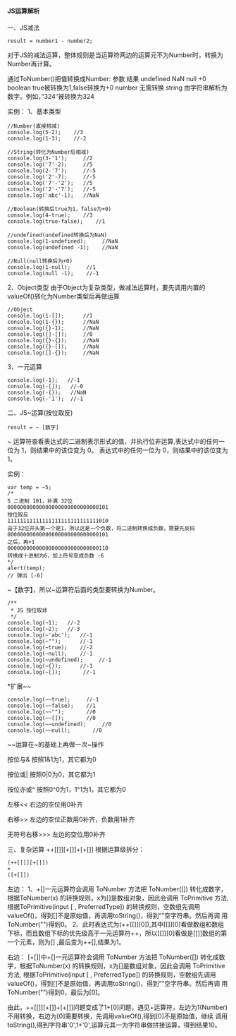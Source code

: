 #### JS运算解析
一、JS减法
```
result = number1 - number2;
```
对于JS的减法运算，整体规则是当运算符两边的运算元不为Number时，转换为Number再计算。

通过ToNumber()把值转换成Number:
参数          结果
undefined	  NaN
null	      +0
boolean	      true被转换为1,false转换为+0
number	      无需转换
string	      由字符串解析为数字。例如，”324″被转换为324

实例：
1、基本类型
```
//Number(直接相减)
console.log(5-2);    //3
console.log(1-3);    //-2

//String(转化为Number后相减)
console.log(3-'1');     //2
console.log('7'-2);     //5
console.log(2-'7');     //-5
console.log('2'-7);     //-5
console.log('7'-'2');   //5
console.log('2'-'7');   //-5
console.log('abc'-1);   //NaN

//Boolean(转换后true为1，false为+0)
console.log(4-true);    //3
console.log(true-false);    //1

//undefined(undefined转换后为NaN)
console.log(1-undefined);     //NaN
console.log(undefined -1);    //NaN

//Null(null转换后为+0)
console.log(1-null);     //1
console.log(null -1);    //-1
```
2、Object类型
由于Object为复杂类型，做减法运算时，要先调用内置的valueOf()转化为Number类型后再做运算
```
//Object
console.log(1-[]);      //1
console.log(1-{});      //NaN
console.log({}-1);      //NaN
console.log([]-[]);     //0
console.log({}-{});     //NaN
console.log({}-[]);     //NaN
console.log([]-{});     //NaN
```
3、一元运算
```
console.log(-1);   //-1
console.log(-[]);   //-0
console.log(-{});   //NaN
console.log(-'1');  //-1
```

二、JS~运算(按位取反)
```
result = ~ [数字]
```
~ 运算符查看表达式的二进制表示形式的值，并执行位非运算,表达式中的任何一位为 1，则结果中的该位变为 0。
表达式中的任何一位为 0，则结果中的该位变为 1。

实例：
```
var temp = ~5;
/*
5 二进制 101，补满 32位
00000000000000000000000000000101
按位取反
11111111111111111111111111111010
由于32位开头第一个是1，所以这是一个负数，将二进制转换成负数，需要先反码
00000000000000000000000000000101
之后，再+1
00000000000000000000000000000110
转换成十进制为6，加上符号变成负数 -6
*/
alert(temp);
// 弹出 [-6]
```
~【数字】，所以~运算符后面的类型要转换为Number。
```
/**
 * JS 按位取非
 */
console.log(~1);   //-2
console.log(~2);   //-3
console.log(~'abc');   //-1
console.log(~"");      //-1
console.log(~true);    //-2
console.log(~null);    //-1
console.log(~undefined);     //-1
console.log(~{});      //-1
console.log(~[]);       //-1
```

*扩展~~
```
console.log(~~true);     //-1
console.log(~~false);    //1
console.log(~~"");       //0
console.log(~~[]);       //0
console.log(~~undefined);     //0
console.log(~~null);       //0
```
~~运算在~的基础上再做一次~操作

按位与&
按照1&1为1，其它都为0

按位或|
按照0|0为0，其它都为1

按位亦或^
按照0^0为1，1^1为1，其它都为0

左移<<
右边的空位用0补齐

右移>>
左边的空位正数用0补齐，负数用1补齐

无符号右移>>>
左边的空位用0补齐


三、复杂运算
++[[]][+[]]+[+[]]
根据运算级拆分：
```
(++[[]][+[]])
+
([+[]])
```
左边：
1、+[]一元运算符会调用 ToNumber 方法把 ToNumber([]) 转化成数字，根据ToNumber(x) 的转换规则，x为[]是数组对象，因此会调用 ToPrimitive 方法,
根据ToPrimitive(input [ , PreferredType]) 的转换规则，空数组先调用valueOf()，得到[]不是原始值，再调用toString()，得到“”空字符串。然后再调
用 ToNumber("")得到0。
2、此时表达式为(++[[]][0]),其中[[]][0]看做数组和数组下标，而且数组下标的优先级高于一元运算符++，所以[[]][0]看做是[[]]数组的第一个元素，则为[]
,最后变为++[],结果为1。

右边：
[+[]]中+[]一元运算符会调用 ToNumber 方法把 ToNumber([]) 转化成数字，根据ToNumber(x) 的转换规则，x为[]是数组对象，因此会调用 ToPrimitive 方法,
根据ToPrimitive(input [ , PreferredType]) 的转换规则，空数组先调用valueOf()，得到[]不是原始值，再调用toString()，得到“”空字符串。然后再调
用 ToNumber("")得到0，最后为[0]。

由此，++[[]][+[]]+[+[]]问题变成了1+[0]问题，遇见+运算符，左边为1(Number)不用转换，右边为[0]需要转换，先调用valueOf(),得到[0]不是原始值，继续
调用toString(),得到字符串'0',1+'0',运算元其一为字符串做拼接运算，得到结果10。
